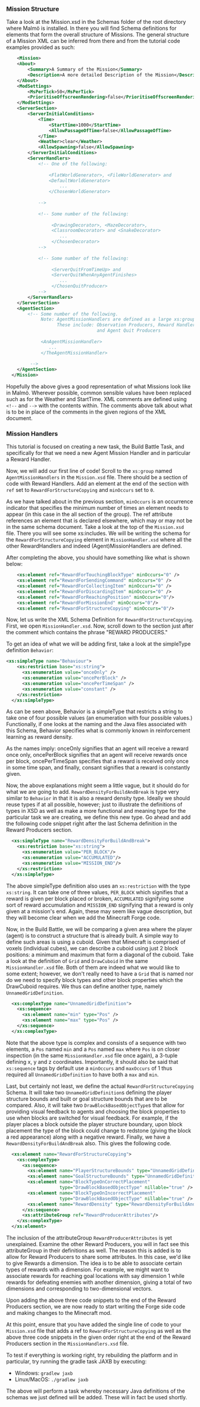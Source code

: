 ### Mission Structure

 Take a look at the Mission.xsd in the Schemas folder of the 
 root directory where Malm&ouml; is installed. In there you will find 
 Schema definitions for elements that form the overall structure of 
 Missions. The general structure of a Mission XML can be inferred 
 from there and from the tutorial code examples provided as such: 
 
```XML
    <Mission> 
    <About>
        <Summary>A Summary of the Mission</Summary>
        <Description>A more detailed Description of the Mission</Description>
    </About>
    <ModSettings>
        <MsPerTick>50</MsPerTick>
        <PrioritiseOffscreenRendering>false</PrioritiseOffscreenRendering>
    </ModSettings> 
    <ServerSection> 
        <ServerInitialConditions>
            <Time> 
                <StartTime>1000</StartTime>
                <AllowPassageOfTime>false</AllowPassageOfTime>
            </Time>
            <Weather>clear</Weather>
            <AllowSpawning>false</AllowSpawning>
        </ServerInitialConditions>
        <ServerHandlers>
            <!-- One of the following: 
                
                <FlatWorldGenerator>, <FileWorldGenerator> and 
                <DefaultWorldGenerator>
                    ...
                </ChosenWorldGenerator> 
                
            --> 
            
            <!-- Some number of the following: 
                 
                 <DrawingDecorator>, <MazeDecorator>, 
                 <ClassroomDecorator> and <SnakeDecorator>
                    ...
                 </ChosenDecorator> 
            -->
            
            <!-- Some number of the following: 
                 
                 <ServerQuitFromTimeUp> and 
                 <ServerQuitWhenAnyAgentFinishes>
                    ...
                 </ChosenQuitProducer>  
            -->
        </ServerHandlers>
    </ServerSection>
    <AgentSection> 
        <!-- Some number of the following. 
             Note: AgentMissionHandlers are defined as a large xs:group in Mission.xsd
                   These include: Observation Producers, Reward Handlers, Command Handlers, 
                                  and Agent Quit Producers  
                                  
             <AnAgentMissionHandler> 
                ...
             </TheAgentMissionHandler>
             
         -->
    </AgentSection>
  </Mission>
```


Hopefully the above gives a good representation of what Missions look 
like in Malm&ouml;. Wherever possible, common sensible values have been 
replaced such as for the Weather and StartTime. XML comments are 
defined using ```<!--``` and ```-->``` with the contents within. 
The comments above talk about what is to be in place of the comments 
in the given regions of the XML document. 

### Mission Handlers

This tutorial is focused on creating a new task, the Build Battle Task, 
and specifically for that we need a new Agent Mission Handler and in 
particular a Reward Handler.

Now, we will add our first line of code! Scroll to the ```xs:group``` named 
```AgentMissionHandlers``` in the ```Mission.xsd``` file. There should be a section 
of code with Reward Handlers. Add an element at the end of the section 
with ```ref``` set to ```RewardForStructureCopying``` and ```minOccurs``` set to ```0```. 

As we have talked about in the previous section, ```minOccurs``` is an 
occurrence indicator that specifies the minimum number of times an 
element needs to appear (in this case in the all section of the group). 
The ref attribute references an element that is declared elsewhere, 
which may or may not be in the same schema document. Take a look at the
top of the ```Mission.xsd``` file. There you will see some xs:includes. We 
will be writing the schema for the ```RewardForStructureCopying``` element in 
```MissionHandler.xsd``` where all the other RewardHandlers and indeed 
(Agent)MissionHandlers are defined.

After completing the above, you should have something like what is shown
below:

```XML
    <xs:element ref="RewardForTouchingBlockType" minOccurs="0" />
    <xs:element ref="RewardForSendingCommand" minOccurs="0" />
    <xs:element ref="RewardForCollectingItem" minOccurs="0" />
    <xs:element ref="RewardForDiscardingItem" minOccurs="0" />
    <xs:element ref="RewardForReachingPosition" minOccurs="0"/>
    <xs:element ref="RewardForMissionEnd" minOccurs="0"/>
    <xs:element ref="RewardForStructureCopying" minOccurs="0"/>
```

Now, let us write the XML Schema Definition for 
```RewardForStructureCopying```. First, we open 
```MissionHandler.xsd```. Now, scroll down to the section just after 
the comment which contains the phrase "REWARD PRODUCERS."

To get an idea of what we will be adding first, take a look at the 
simpleType definition ```Behavior```:
 
```XML
<xs:simpleType name="Behaviour">
    <xs:restriction base="xs:string">
      <xs:enumeration value="onceOnly" />
      <xs:enumeration value="oncePerBlock" />
      <xs:enumeration value="oncePerTimeSpan" />
      <xs:enumeration value="constant" />
    </xs:restriction>
  </xs:simpleType>
```
 
As can be seen above, Behavior is a simpleType that restricts a string 
to take one of four possible values (an enumeration with four possible
values.) Functionally, if one looks at the naming and the Java files
associated with this Schema, Behavior specifies what is commonly 
known in reinforcement learning as reward density.
 
As the names imply: onceOnly signifies that an agent will receive a 
reward once only, oncePerBlock signifies that an agent 
will receive rewards once per block, oncePerTimeSpan specifies that 
a reward is received only once in some time span, and finally, consant 
signifies that a reward is constantly given. 

Now, the above explanations might seem a little vague, but it should do
for what we are going to add. ```RewardDensityForBuildAndBreak``` is 
type very similar to ```Behavior``` in that it is also a reward density 
type. Ideally we should reuse types if at all possible, however; just to 
illustrate the definitions of types in XSD as well as make a more 
functional and meaning type for the particular task we are creating, 
we define this new type. Go ahead and add the following code snippet
right after the last Schema definition in the Reward Producers section.

```XML
  <xs:simpleType name="RewardDensityForBuildAndBreak">
    <xs:restriction base="xs:string">
      <xs:enumeration value="PER_BLOCK"/>
      <xs:enumeration value="ACCUMULATED"/>
      <xs:enumeration value="MISSION_END"/>
    </xs:restriction>
  </xs:simpleType>
```

The above simpleType definition also uses an ```xs:restriction``` with
the type ```xs:string```. It can take one of three values, 
```PER_BLOCK``` which signifies that a reward is given per block placed
or broken, ```ACCUMULATED``` signifying some sort of reward 
accumulation and ```MISSION_END``` signifying that a reward is only 
given at a mission's end. Again, these may seem like vague description, 
but they will become clear when we add the Minecraft Forge code.

Now, in the Build Battle, we will be comparing a given area where the 
player (agent) is to construct a structure that is already built. A 
simple way to define such areas is using a cuboid. Given that Minecraft
is comprised of voxels (individual cubes), we can describe a cuboid 
using just 2 block positions: a minimum and maximum that form a diagonal
of the cuboid. Take a look at the definition of ```Grid``` and 
```DrawCuboid``` in the same ```MissionHandler.xsd``` file. Both of them
are indeed what we would like to some extent; however, we don't really
need to have a ```Grid``` that is named nor do we need to specify block 
types and other block properties which the DrawCuboid requires. We thus
can define another type, namely ```UnnamedGridDefinition```. 

```XML
  <xs:complexType name="UnnamedGridDefinition">
    <xs:sequence>
      <xs:element name="min" type="Pos" />
      <xs:element name="max" type="Pos" />
    </xs:sequence>
  </xs:complexType>
```

Note that the above type is complex and consists of a sequence with 
two elements, a ```Pos``` named ```min``` and a ```Pos``` named ```max```
where ```Pos``` is on closer inspection (in the same ```MissionHandler.xsd``` file once again),
a 3-tuple defining x, y and z coordinates. Importantly, it should also 
be said that ```xs:sequence``` tags by default use a ```minOccurs``` and
```maxOccurs``` of 1 thus required all ```UnnamedGridDefinition``` to 
have both a ```max``` and ```min```.

Last, but certainly not least, we define the actual ```RewardForStructureCopying```
Schema. It will take two ```UnnamedGridDefinition```s defining the 
player structure bounds and built or goal structure bounds that are 
to be compared. Also, it will take two ```DrawBlockBasedObjectType```s
that allow for providing visual feedback to agents and choosing the 
block properties to use when blocks are switched for visual feedback. 
For example, if the player places a block outside the player structure
boundary, upon block placement the type of the block could change to 
redstone (giving the block a red appearance) along with a negative 
reward. Finally, we have a ```RewardDensityForBuildAndBreak``` also. 
This gives the following code.

```XML  
  <xs:element name="RewardForStructureCopying">
    <xs:complexType>
      <xs:sequence>
        <xs:element name="PlayerStructureBounds" type="UnnamedGridDefinition" />
        <xs:element name="GoalStructureBounds" type="UnnamedGridDefinition" />
        <xs:element name="BlockTypeOnCorrectPlacement"
                    type="DrawBlockBasedObjectType" nillable="true" />
        <xs:element name="BlockTypeOnIncorrectPlacement"
                    type="DrawBlockBasedObjectType" nillable="true" />
        <xs:element name="RewardDensity" type="RewardDensityForBuildAndBreak" />
      </xs:sequence>
      <xs:attributeGroup ref="RewardProducerAttributes"/>
    </xs:complexType>
  </xs:element>
```
 
The inclusion of the attributeGroup ```RewardProducerAttributes``` is 
yet unexplained. Examine the other Reward Producers, you will in fact 
see this attributeGroup in their definitions as well. The reason this 
is added is to allow for Reward Producers to share some attributes. In 
this case, we'd like to give Rewards a dimension. The idea is to be able
to associate certain types of rewards with a dimension. For example, 
we might want to associate rewards for reaching goal locations with 
say dimension 1 while rewards for defeating enemies with another 
dimension, giving a total of two dimensions and corresponding to 
two-dimensional vectors.

Upon adding the above three code snippets to the end of the Reward 
Producers section, we are now ready to start writing the Forge side code
and making changes to the Minecraft mod.

At this point, ensure that you have added the single line of code to 
your ```Mission.xsd``` file that adds a ref to ```RewardForStructureCopying``` as well
as the above three code snippets in the given order right at the end
of the Reward Producers section in the ```MissionHandlers.xsd``` file.

To test if everything is working right, try rebuilding the platform and 
in particular, try running the gradle task JAXB by executing: 
 
  * Windows: ```gradlew jaxb```
  * Linux/MacOS: ```./gradlew jaxb```
 
The above will perform a task whereby necessary Java definitions of the 
schemas we just defined will be added. These will in fact be used 
shortly.